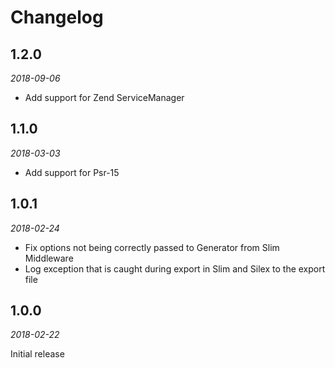 # Changelog

## 1.2.0

*2018-09-06*

* Add support for Zend ServiceManager

## 1.1.0

*2018-03-03*

* Add support for Psr-15

## 1.0.1

*2018-02-24*

* Fix options not being correctly passed to Generator from Slim Middleware
* Log exception that is caught during export in Slim and Silex to the export file

## 1.0.0

*2018-02-22*

Initial release
